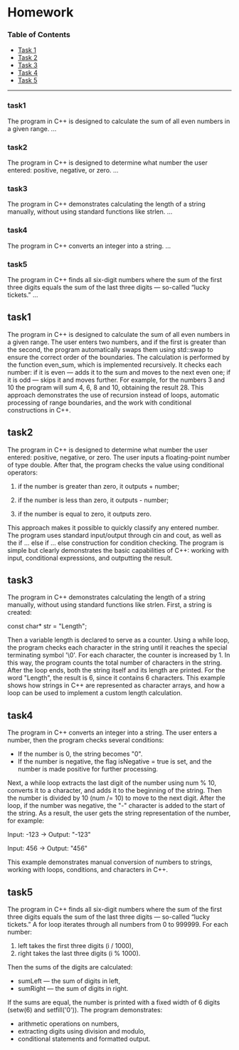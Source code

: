 # Homework

### Table of Contents
- [Task 1](#task1)
- [Task 2](#task2)
- [Task 3](#task3)
- [Task 4](#task4)
- [Task 5](#task5)

---

### task1
The program in C++ is designed to calculate the sum of all even numbers in a given range. ...

### task2
The program in C++ is designed to determine what number the user entered: positive, negative, or zero. ...

### task3
The program in C++ demonstrates calculating the length of a string manually, without using standard functions like strlen. ...

### task4
The program in C++ converts an integer into a string. ...

### task5
The program in C++ finds all six-digit numbers where the sum of the first three digits equals the sum of the last three digits — so-called “lucky tickets.” ...

   ## task1
The program in C++ is designed to calculate the sum of all even numbers in a given range. The user enters two numbers, and if the first is greater than the second, the program automatically swaps them using std::swap to ensure the correct order of the boundaries.
The calculation is performed by the function even_sum, which is implemented recursively. It checks each number: if it is even — adds it to the sum and moves to the next even one; if it is odd — skips it and moves further.
For example, for the numbers 3 and 10 the program will sum 4, 6, 8 and 10, obtaining the result 28. This approach demonstrates the use of recursion instead of loops, automatic processing of range boundaries, and the work with conditional constructions in C++.

  ## task2

The program in C++ is designed to determine what number the user entered: positive, negative, or zero.
The user inputs a floating-point number of type double. After that, the program checks the value using conditional operators:

1. if the number is greater than zero, it outputs + number;

2. if the number is less than zero, it outputs - number;

3. if the number is equal to zero, it outputs zero.

This approach makes it possible to quickly classify any entered number. The program uses standard input/output through cin and cout, as well as the if ... else if ... else construction for condition checking.
The program is simple but clearly demonstrates the basic capabilities of C++: working with input, conditional expressions, and outputting the result.

  ## task3

The program in C++ demonstrates calculating the length of a string manually, without using standard functions like strlen.
First, a string is created:

const char* str = "Length";

Then a variable length is declared to serve as a counter.
Using a while loop, the program checks each character in the string until it reaches the special terminating symbol '\0'. For each character, the counter is increased by 1. In this way, the program counts the total number of characters in the string.
After the loop ends, both the string itself and its length are printed. For the word "Length", the result is 6, since it contains 6 characters.
This example shows how strings in C++ are represented as character arrays, and how a loop can be used to implement a custom length calculation.

  ## task4

The program in C++ converts an integer into a string.
The user enters a number, then the program checks several conditions:
- If the number is 0, the string becomes "0".
- If the number is negative, the flag isNegative = true is set, and the number is made positive for further processing.
  
Next, a while loop extracts the last digit of the number using num % 10, converts it to a character, and adds it to the beginning of the string. Then the number is divided by 10 (num /= 10) to move to the next digit.
After the loop, if the number was negative, the "-" character is added to the start of the string.
As a result, the user gets the string representation of the number, for example:

Input: -123 → Output: "-123"

Input: 456 → Output: "456"

This example demonstrates manual conversion of numbers to strings, working with loops, conditions, and characters in C++.

  ## task5

The program in C++ finds all six-digit numbers where the sum of the first three digits equals the sum of the last three digits — so-called “lucky tickets.”
A for loop iterates through all numbers from 0 to 999999. For each number:

1. left takes the first three digits (i / 1000),
2. right takes the last three digits (i % 1000).

Then the sums of the digits are calculated:

- sumLeft — the sum of digits in left,
- sumRight — the sum of digits in right.

If the sums are equal, the number is printed with a fixed width of 6 digits (setw(6) and setfill('0')).
The program demonstrates:

- arithmetic operations on numbers,
- extracting digits using division and modulo,
- conditional statements and formatted output.




